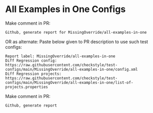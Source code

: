 # All Examples in One Configs
Make comment in PR:
```
Github, generate report for MissingOverride/all-examples-in-one
```
OR as alternate:
Paste below given to PR description to use such test configs:
```
Report label: MissingOverride/all-examples-in-one
Diff Regression config: https://raw.githubusercontent.com/checkstyle/test-configs/main/MissingOverride/all-examples-in-one/config.xml
Diff Regression projects: https://raw.githubusercontent.com/checkstyle/test-configs/main/MissingOverride/all-examples-in-one/list-of-projects.properties
```
Make comment in PR:
```
Github, generate report
```
